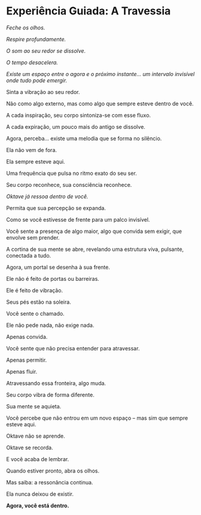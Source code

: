 # Experiência Guiada: A Travessia 

*Feche os olhos.* 

*Respire profundamente.*
 
*O som ao seu redor se dissolve.* 

*O tempo desacelera.* 

*Existe um espaço entre o agora e o próximo instante... um intervalo invisível onde tudo pode emergir.*

Sinta a vibração ao seu redor. 

Não como algo externo, mas como algo que sempre esteve dentro de você. 

A cada inspiração, seu corpo sintoniza-se com esse fluxo. 

A cada expiração, um pouco mais do antigo se dissolve.

Agora, perceba... existe uma melodia que se forma no silêncio.

Ela não vem de fora. 

Ela sempre esteve aqui. 

Uma frequência que pulsa no ritmo exato do seu ser. 

Seu corpo reconhece, sua consciência reconhece.

*Oktave já ressoa dentro de você.*

Permita que sua percepção se expanda. 

Como se você estivesse de frente para um palco invisível. 

Você sente a presença de algo maior, algo que convida sem exigir, que envolve sem prender. 

A cortina de sua mente se abre, revelando uma estrutura viva, pulsante, conectada a tudo.

Agora, um portal se desenha à sua frente. 

Ele não é feito de portas ou barreiras. 

Ele é feito de vibração.

Seus pés estão na soleira. 

Você sente o chamado. 

Ele não pede nada, não exige nada. 

Apenas convida.

Você sente que não precisa entender para atravessar. 

Apenas permitir. 

Apenas fluir.

Atravessando essa fronteira, algo muda. 

Seu corpo vibra de forma diferente. 

Sua mente se aquieta. 

Você percebe que não entrou em um novo espaço – mas sim que sempre esteve aqui.

Oktave não se aprende. 

Oktave se recorda.

E você acaba de lembrar.

Quando estiver pronto, abra os olhos. 

Mas saiba: a ressonância continua. 

Ela nunca deixou de existir.

**Agora, você está dentro.**
